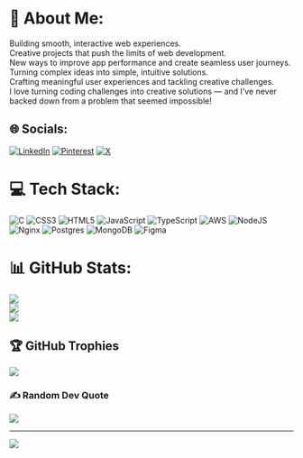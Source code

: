 # 💫 About Me:
Building smooth, interactive web experiences.<br>Creative projects that push the limits of web development.<br>New ways to improve app performance and create seamless user journeys.<br>Turning complex ideas into simple, intuitive solutions.<br>Crafting meaningful user experiences and tackling creative challenges.<br>I love turning coding challenges into creative solutions — and I’ve never backed down from a problem that seemed impossible!


## 🌐 Socials:
[![LinkedIn](https://img.shields.io/badge/LinkedIn-%230077B5.svg?logo=linkedin&logoColor=white)](https://linkedin.com/in/https://www.linkedin.com/in/nashid-k-080909273/) [![Pinterest](https://img.shields.io/badge/Pinterest-%23E60023.svg?logo=Pinterest&logoColor=white)](https://pinterest.com/https://in.pinterest.com/nashidbin/) [![X](https://img.shields.io/badge/X-black.svg?logo=X&logoColor=white)](https://x.com/https://x.com/Nashidk958) 

# 💻 Tech Stack:
![C](https://img.shields.io/badge/c-%2300599C.svg?style=for-the-badge&logo=c&logoColor=white) ![CSS3](https://img.shields.io/badge/css3-%231572B6.svg?style=for-the-badge&logo=css3&logoColor=white) ![HTML5](https://img.shields.io/badge/html5-%23E34F26.svg?style=for-the-badge&logo=html5&logoColor=white) ![JavaScript](https://img.shields.io/badge/javascript-%23323330.svg?style=for-the-badge&logo=javascript&logoColor=%23F7DF1E) ![TypeScript](https://img.shields.io/badge/typescript-%23007ACC.svg?style=for-the-badge&logo=typescript&logoColor=white) ![AWS](https://img.shields.io/badge/AWS-%23FF9900.svg?style=for-the-badge&logo=amazon-aws&logoColor=white) ![NodeJS](https://img.shields.io/badge/node.js-6DA55F?style=for-the-badge&logo=node.js&logoColor=white) ![Nginx](https://img.shields.io/badge/nginx-%23009639.svg?style=for-the-badge&logo=nginx&logoColor=white) ![Postgres](https://img.shields.io/badge/postgres-%23316192.svg?style=for-the-badge&logo=postgresql&logoColor=white) ![MongoDB](https://img.shields.io/badge/MongoDB-%234ea94b.svg?style=for-the-badge&logo=mongodb&logoColor=white) ![Figma](https://img.shields.io/badge/figma-%23F24E1E.svg?style=for-the-badge&logo=figma&logoColor=white)
# 📊 GitHub Stats:
![](https://github-readme-stats.vercel.app/api?username=nashid-k&theme=dark&hide_border=false&include_all_commits=false&count_private=false)<br/>
![](https://github-readme-streak-stats.herokuapp.com/?user=nashid-k&theme=dark&hide_border=false)<br/>
![](https://github-readme-stats.vercel.app/api/top-langs/?username=nashid-k&theme=dark&hide_border=false&include_all_commits=false&count_private=false&layout=compact)

## 🏆 GitHub Trophies
![](https://github-profile-trophy.vercel.app/?username=nashid-k&theme=radical&no-frame=true&no-bg=true&margin-w=4)

### ✍️ Random Dev Quote
![](https://quotes-github-readme.vercel.app/api?type=horizontal&theme=radical)

---
[![](https://visitcount.itsvg.in/api?id=nashid-k&icon=10&color=0)](https://visitcount.itsvg.in)

<!-- Proudly created with GPRM ( https://gprm.itsvg.in ) -->
